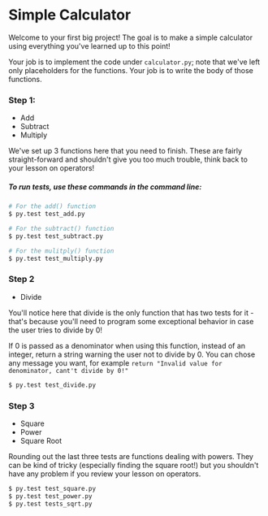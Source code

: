 # Simple Calculator

Welcome to your first big project! The goal is to make a simple calculator using everything you've learned up to this point!

Your job is to implement the code under `calculator.py`; note that we've left only placeholders for the functions. Your job is to write the body of those functions.

### Step 1:

* Add
* Subtract
* Multiply

We've set up 3 functions here that you need to finish. These are fairly straight-forward and shouldn't give you too much trouble, think back to your lesson on operators!
##### To run tests, use these commands in the command line:

```bash
# For the add() function
$ py.test test_add.py

# For the subtract() function
$ py.test test_subtract.py

# For the mulitply() function
$ py.test test_multiply.py
```

### Step 2

* Divide

You'll notice here that divide is the only function that has two tests for it - that's because you'll need to program some exceptional behavior in case the user tries to divide by 0! 

If 0 is passed as a denominator when using this function, instead of an integer, return a string warning the user not to divide by 0. You can chose any message you want, for example `return "Invalid value for denominator, cant't divide by 0!"`

```bash
$ py.test test_divide.py
```

### Step 3

* Square
* Power
* Square Root

Rounding out the last three tests are functions dealing with powers. They can be kind of tricky (especially finding the square root!) but you shouldn't have any problem if you review your lesson on operators.

```bash
$ py.test test_square.py
$ py.test test_power.py
$ py.test tests_sqrt.py
```
